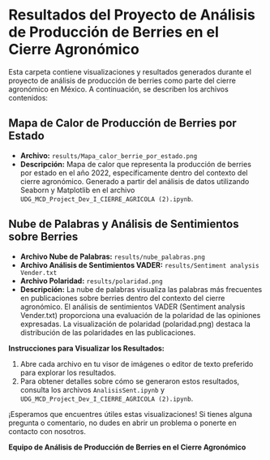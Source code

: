# Resultados del Proyecto de Análisis de Producción de Berries en el Cierre Agronómico

Esta carpeta contiene visualizaciones y resultados generados durante el proyecto de análisis de producción de berries como parte del cierre agronómico en México. A continuación, se describen los archivos contenidos:

## Mapa de Calor de Producción de Berries por Estado

- **Archivo:** `results/Mapa_calor_berrie_por_estado.png`
- **Descripción:** Mapa de calor que representa la producción de berries por estado en el año 2022, específicamente dentro del contexto del cierre agronómico. Generado a partir del análisis de datos utilizando Seaborn y Matplotlib en el archivo `UDG_MCD_Project_Dev_I_CIERRE_AGRICOLA (2).ipynb`.

## Nube de Palabras y Análisis de Sentimientos sobre Berries

- **Archivo Nube de Palabras:** `results/nube_palabras.png`
- **Archivo Análisis de Sentimientos VADER:** `results/Sentiment analysis Vender.txt`
- **Archivo Polaridad:** `results/polaridad.png`
- **Descripción:** La nube de palabras visualiza las palabras más frecuentes en publicaciones sobre berries dentro del contexto del cierre agronómico. El análisis de sentimientos VADER (Sentiment analysis Vender.txt) proporciona una evaluación de la polaridad de las opiniones expresadas. La visualización de polaridad (polaridad.png) destaca la distribución de las polaridades en las publicaciones.

**Instrucciones para Visualizar los Resultados:**
1. Abre cada archivo en tu visor de imágenes o editor de texto preferido para explorar los resultados.
2. Para obtener detalles sobre cómo se generaron estos resultados, consulta los archivos `AnalisisSent.ipynb` y `UDG_MCD_Project_Dev_I_CIERRE_AGRICOLA (2).ipynb`.

¡Esperamos que encuentres útiles estas visualizaciones! Si tienes alguna pregunta o comentario, no dudes en abrir un problema o ponerte en contacto con nosotros.

**Equipo de Análisis de Producción de Berries en el Cierre Agronómico**

